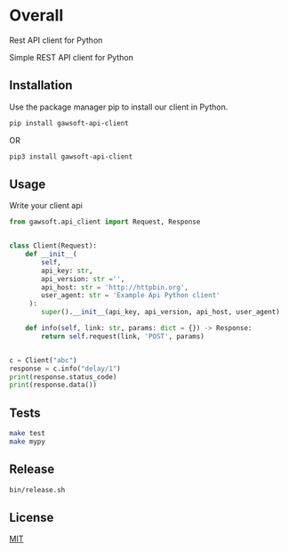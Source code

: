 # Overall
Rest API client for Python

Simple REST API client for Python

## Installation

Use the package manager pip to install our client in Python.

```bash
pip install gawsoft-api-client
```

OR
```bash
pip3 install gawsoft-api-client
```

## Usage
Write your client api
```python
from gawsoft.api_client import Request, Response


class Client(Request):
    def __init__(
        self,
        api_key: str,
        api_version: str ='',
        api_host: str = 'http://httpbin.org',
        user_agent: str = 'Example Api Python client'
     ):
        super().__init__(api_key, api_version, api_host, user_agent)

    def info(self, link: str, params: dict = {}) -> Response:
        return self.request(link, 'POST', params)


c = Client("abc")
response = c.info("delay/1")
print(response.status_code)
print(response.data())
```


## Tests
```sh
make test
make mypy
```

## Release
```sh
bin/release.sh
```

## License
[MIT](https://choosealicense.com/licenses/mit/)
